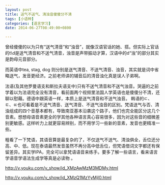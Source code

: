 ```yaml
---
layout: post
title: 送气不送气、清浊音傻傻分不清
tags: [小语种]
categories: [语言学习]
date: 2014-06-27T08:49:00+0800

---
```


曾经傻傻的以为只有“送气清音”和“浊音”，就像汉语官话的她、搭。但实际上官话的t\\d是送气清音和不送气清音，浊音是声带振动才算，汉语中的d“浊”的部分其实是韵母元音部分。

而英语中tea, stag, dog 则分别是送气清音、不送气清音、浊音，其实就是词中省略送气，发音更经济。之前老师讲的辅音后的清音浊化真是误人子弟啊。

法语(及其他罗曼语支和斯拉夫语支中)只有不送气清音和不送气浊音。哭逼的之前学着以为法语完全没有清音，看前面两个视频里法国人学英语也是傻傻分不清，还聊以慰藉。德语中跟英语一样，本质上是送气清音和不送气浊音。 韩语的ㄷ、ㅌ、ㄸ也可看着是不送气清音、送气清音、不送气浊音的区别。梵语送气与否、清浊组成的四个音基本都有，导致南亚基本沿袭这个路子，他们也完全能区分这几个音素。想想母语音素更全的学其他各种语言真心容易很多，因为对这些音的细微差别更敏感。这样听力上就更容易辨别，而不用学习一些新的音素，发音也更精准一些。  

粗看了一下梵语，其语音算是最复杂的了，不仅送气不送气、清浊俱全，舌位还分高、中、低。现在泰语最然发音虽然不再分高中低舌位，但梵语借词文字都还有保留差异。其实学IPA，完全可以拿梵语语音来练手。要多了解一些语言，看来语言学语音学语法生成学等真是必读物 。

http://v.youku.com/v_show/id_XMzAwMzM3MDMy.html

http://v.youku.com/v_show/id_XMzQ1MzYyMjI0.html

